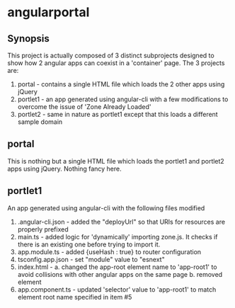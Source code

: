 # angularportal

## Synopsis
This project is actually composed of 3 distinct subprojects designed to show
how 2 angular apps can coexist in a 'container' page.
The 3 projects are:
1.  portal - contains a single HTML file which loads the 2 other apps using jQuery
2.  portlet1 - an app generated using angular-cli with a few modifications to
               overcome the issue of 'Zone Already Loaded'
3.  portlet2 - same in nature as portlet1 except that this loads a different sample domain

## portal
This is nothing but a single HTML file which loads the portlet1 and portlet2
apps using jQuery.  Nothing fancy here.

## portlet1
An app generated using angular-cli with the following files modified
1.  .angular-cli.json - added the "deployUrl" so that URIs for resources are properly prefixed
2.  main.ts - added logic for 'dynamically' importing zone.js.  It checks if there is an
              existing one before trying to import it.
3.  app.module.ts - added {useHash : true} to router configuration
4.  tsconfig.app.json - set "module" value to "esnext"
5.  index.html - 
    a.  changed the app-root element name to 'app-root1' to avoid collisions
             with other angular apps on the same page
    b.  removed <BASE> element
6.  app.component.ts - updated 'selector' value to 'app-root1' to match element root
                name specified in item #5
